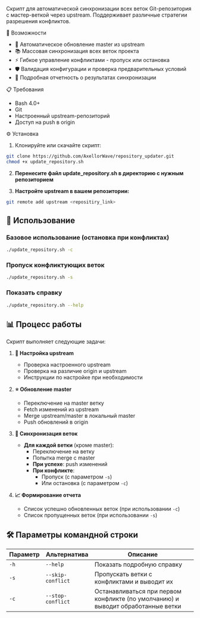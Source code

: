 
Скрипт для автоматической синхронизации всех веток Git-репозитория с мастер-веткой через upstream.
Поддерживает различные стратегии разрешения конфликтов.

 🚀 Возможности

- 🔄 Автоматическое обновление master из upstream
- 📚 Массовая синхронизация всех веток проекта
- ⚡ Гибкое управление конфликтами - пропуск или остановка
- 🛡️ Валидация конфигурации и проверка предварительных условий
- 📖 Подробная отчетность о результатах синхронизации

 📋 Требования

- Bash 4.0+
- Git
- Настроенный upstream-репозиторий
- Доступ на push в origin

 ⚙️ Установка

1. Клонируйте или скачайте скрипт:
```bash
git clone https://github.com/AxellorWave/repository_updater.git
chmod +x update_repository.sh 
```

2. **Перенесите файл update_repository.sh в директорию с нужным репозиторием**

3. **Настройте upstream в вашем репозитории:**
```bash
git remote add upstream <repositiry_link>
```

## 🎯 Использование

### Базовое использование (остановка при конфликтах)
```bash
./update_repository.sh -c
```

### Пропуск конфликтующих веток
```bash
./update_repository.sh -s
```

### Показать справку
```bash
./update_repository.sh --help
```

## 📊 Процесс работы

Скрипт выполняет следующие задачи:

1. **🔄 Настройка upstream**
   - Проверка настроенного upstream
   - Проверка на различие origin и upstream
   - Инструкции по настройке при необходимости

2. **⭐ Обновление master**
   - Переключение на master ветку
   - Fetch изменений из upstream
   - Merge upstream/master в локальный master
   - Push обновлений в origin

3. **📂 Синхронизация веток**
   - **Для каждой ветки** (кроме master):
     - Переключение на ветку
     - Попытка merge с master
     - **При успехе**: push изменений
     - **При конфликте**: 
       - Пропуск (с параметром `-s`)
       - Или остановка (с параметром `-c`)

4. **📈 Формирование отчета**
   - Список успешно обновленных веток (при использовании `-c`)
   - Список пропущенных веток (при использовании `-s`)

## 🛠️ Параметры командной строки

| Параметр | Альтернатива | Описание |
|----------|--------------|----------|
| `-h` | `--help` | Показать подробную справку |
| `-s` | `--skip-conflict` | Пропускать ветки с конфликтами и выводит их |
| `-c` | `--stop-conflict` | Останавливаться при первом конфликте (по умолчанию) и выводит обработанные ветки|


